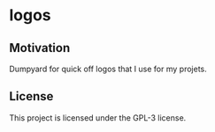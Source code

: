 # logos

## Motivation

Dumpyard for quick off logos that I use for my projets.

## License

This project is licensed under the GPL-3 license.
